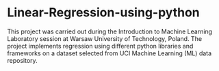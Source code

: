 # Linear-Regression-using-python
This project was carried out during the Introduction to Machine Learning Laboratory session at Warsaw University of Technology, Poland. The project implements regression using different python libraries and frameworks on a dataset selected from UCI Machine Learning (ML) data repository. 
